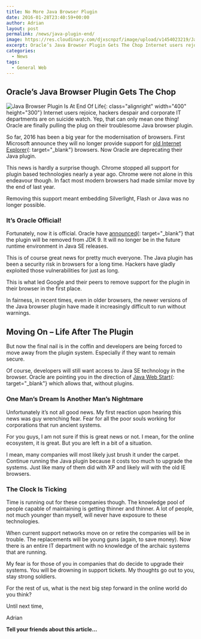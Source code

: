 ```yaml
---
title: No More Java Browser Plugin
date: 2016-01-28T23:40:59+00:00
author: Adrian
layout: post
permalink: /news/java-plugin-end/
image: https://res.cloudinary.com/djxscnpzf/image/upload/v1454023219/JavaPlugin_qxnh7o.jpg
excerpt: Oracle’s Java Browser Plugin Gets The Chop Internet users rejoice, hackers despair and corporate IT departments are on suicide watch. Yep, that can only mean one thing! Oracle are finally pulling the plug on their troublesome Java browser plugin. So …
categories:
  - News
tags:
  - General Web
---
```

## Oracle&#8217;s Java Browser Plugin Gets The Chop

![Java Browser Plugin Is At End Of Life](https://res.cloudinary.com/djxscnpzf/image/upload/v1454023468/53043053_nsyjop.jpg){: class="alignright" width="400" height="300"}
Internet users rejoice, hackers despair and corporate IT departments are on suicide watch. Yep, that can only mean one thing! Oracle are finally pulling the plug on their troublesome Java browser plugin.

So far, 2016 has been a big year for the modernisation of browsers. First Microsoft announce they will no longer provide support for [old Internet Explorer]({{site.baseurl}}/news/internet-explorer-is-gone/){: target="_blank"}<!--_--> browsers. Now Oracle are deprecating their Java plugin.

This news is hardly a surprise though. Chrome stopped all support for plugin based technologies nearly a year ago. Chrome were not alone in this endeavour though. In fact most modern browsers had made similar move by the end of last year.

Removing this support meant embedding Silverlight, Flash or Java was no longer possible.

### It&#8217;s Oracle Official!

Fortunately, now it is official. Oracle have [announced](https://blogs.oracle.com/java-platform-group/entry/moving_to_a_plugin_free){: target="_blank"}<!--_--> that the plugin will be removed from JDK 9. It will no longer be in the future runtime environment in Java SE releases.

This is of course great news for pretty much everyone. The Java plugin has been a security risk in browsers for a long time. Hackers have gladly exploited those vulnerabilities for just as long.

This is what led Google and their peers to remove support for the plugin in their browser in the first place.

In fairness, in recent times, even in older browsers, the newer versions of the Java browser plugin have made it increasingly difficult to run without warnings.

## Moving On &#8211; Life After The Plugin

But now the final nail is in the coffin and developers are being forced to move away from the plugin system. Especially if they want to remain secure.

Of course, developers will still want access to Java SE technology in the browser. Oracle are pointing you in the direction of [Java Web Start](http://docs.oracle.com/javase/8/docs/technotes/guides/javaws/){: target="_blank"}<!--_--> which allows that, without plugins.

### One Man&#8217;s Dream Is Another Man&#8217;s Nightmare

Unfortunately it&#8217;s not all good news. My first reaction upon hearing this news was guy wrenching fear. Fear for all the poor souls working for corporations that run ancient systems.

For you guys, I am not sure if this is great news or not. I mean, for the online ecosystem, it is great. But you are left in a bit of a situation.

I mean, many companies will most likely just brush it under the carpet. Continue running the Java plugin because it costs too much to upgrade the systems. Just like many of them did with XP and likely will with the old IE browsers.

### The Clock Is Ticking

Time is running out for these companies though. The knowledge pool of people capable of maintaining is getting thinner and thinner. A lot of people, not much younger than myself, will never have exposure to these technologies.

When current support networks move on or retire the companies will be in trouble. The replacements will be young guns (again, to save money). Now there is an entire IT department with no knowledge of the archaic systems that are running.

My fear is for those of you in companies that do decide to upgrade their systems. You will be drowning in support tickets. My thoughts go out to you, stay strong soldiers.

For the rest of us, what is the next big step forward in the online world do you think?

Until next time,

Adrian

**Tell your friends about this article&#8230;**
